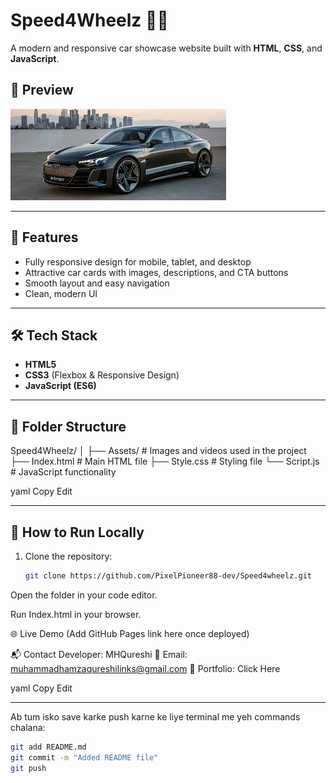 # Speed4Wheelz 🚗💨

A modern and responsive car showcase website built with **HTML**, **CSS**, and **JavaScript**.

## 📸 Preview
![Project Screenshot](./Assets/car%201.jpeg)

---

## 📜 Features
- Fully responsive design for mobile, tablet, and desktop
- Attractive car cards with images, descriptions, and CTA buttons
- Smooth layout and easy navigation
- Clean, modern UI

---

## 🛠️ Tech Stack
- **HTML5**
- **CSS3** (Flexbox & Responsive Design)
- **JavaScript (ES6)**

---

## 📂 Folder Structure
Speed4Wheelz/
│
├── Assets/ # Images and videos used in the project
├── Index.html # Main HTML file
├── Style.css # Styling file
└── Script.js # JavaScript functionality

yaml
Copy
Edit

---

## 🚀 How to Run Locally
1. Clone the repository:
   ```bash
   git clone https://github.com/PixelPioneer88-dev/Speed4wheelz.git
Open the folder in your code editor.

Run Index.html in your browser.

🌐 Live Demo
(Add GitHub Pages link here once deployed)

📬 Contact
Developer: MHQureshi
📧 Email: muhammadhamzaqureshilinks@gmail.com
📎 Portfolio: Click Here

yaml
Copy
Edit

---

Ab tum isko save karke push karne ke liye terminal me yeh commands chalana:

```bash
git add README.md
git commit -m "Added README file"
git push
